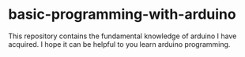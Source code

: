 # basic-programming-with-arduino
This repository contains the fundamental knowledge of arduino I have acquired. I hope it can be helpful to you learn arduino programming.
